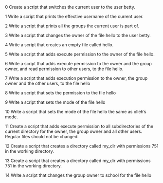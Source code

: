 0 Create a script that switches the current user to the user betty.

1 Write a script that prints the effective username of the current user.

2 Write a script that prints all the groups the current user is part of.

3 Write a script that changes the owner of the file hello to the user betty.

4 Write a script that creates an empty file called hello.

5 Write a script that adds execute permission to the owner of the file hello.

6 Write a script that adds execute permission to the owner and the group owner, and read permission to other users, to the file hello.

7 Write a script that adds execution permission to the owner, the group owner and the other users, to the file hello

8 Write a script that sets the permission to the file hello

9 Write a script that sets the mode of the file hello

10 Write a script that sets the mode of the file hello the same as olleh’s mode.

11 Create a script that adds execute permission to all subdirectories of the current directory for the owner, the group owner and all other users. Regular files should not be changed.

12 Create a script that creates a directory called my_dir with permissions 751 in the working directory.

13 Create a script that creates a directory called my_dir with permissions 751 in the working directory.

14 Write a script that changes the group owner to school for the file hello
